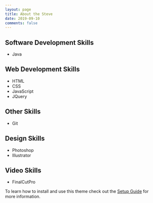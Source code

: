 ```yaml
---
layout: page
title: About the Steve
date: 2019-09-10
comments: false
---
```

    
<center></center>


## Software Development Skills
* Java


## Web Development Skills
* HTML
* CSS
* JavaScript
* JQuery

## Other Skills
* Git


## Design Skills
* Photoshop
* Illustrator

## Video Skills
* FinalCutPro




To learn how to install and use this theme check out the [Setup Guide](http://taylantatli.me/Moon/moon-theme/) for more information.
      


